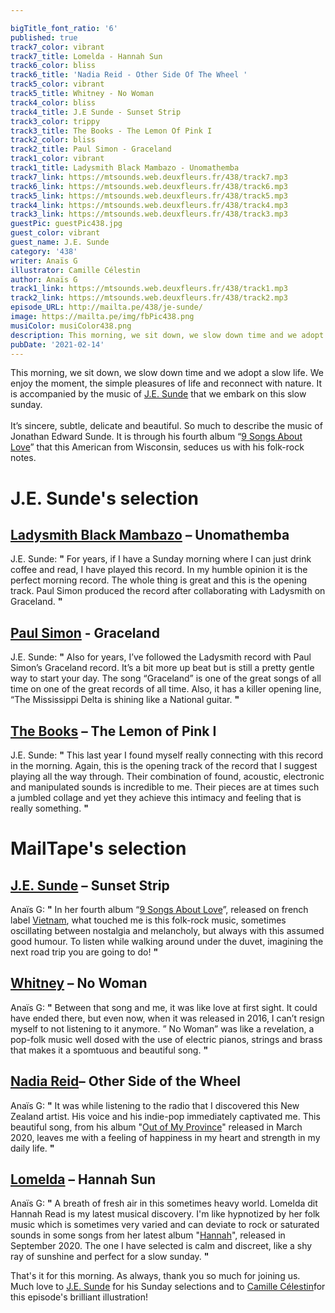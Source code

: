 ```yaml
---

bigTitle_font_ratio: '6'
published: true
track7_color: vibrant
track7_title: Lomelda - Hannah Sun
track6_color: bliss
track6_title: 'Nadia Reid - Other Side Of The Wheel '
track5_color: vibrant
track5_title: Whitney - No Woman
track4_color: bliss
track4_title: J.E Sunde - Sunset Strip
track3_color: trippy
track3_title: The Books - The Lemon Of Pink I
track2_color: bliss
track2_title: Paul Simon - Graceland
track1_color: vibrant
track1_title: Ladysmith Black Mambazo - Unomathemba
track7_link: https://mtsounds.web.deuxfleurs.fr/438/track7.mp3
track6_link: https://mtsounds.web.deuxfleurs.fr/438/track6.mp3
track5_link: https://mtsounds.web.deuxfleurs.fr/438/track5.mp3
track4_link: https://mtsounds.web.deuxfleurs.fr/438/track4.mp3
track3_link: https://mtsounds.web.deuxfleurs.fr/438/track3.mp3
guestPic: guestPic438.jpg
guest_color: vibrant
guest_name: J.E. Sunde
category: '438'
writer: Anaïs G
illustrator: Camille Célestin
author: Anaïs G
track1_link: https://mtsounds.web.deuxfleurs.fr/438/track1.mp3
track2_link: https://mtsounds.web.deuxfleurs.fr/438/track2.mp3
episode_URL: http://mailta.pe/438/je-sunde/
image: https://mailta.pe/img/fbPic438.png
musiColor: musiColor438.png
description: This morning, we sit down, we slow down time and we adopt a slow life. We enjoy the moment, the simple pleasures of life and reconnect with nature. It is accompanied by the music of J.E. Sunde that we embark on this slow sunday.
pubDate: '2021-02-14'
---
```


This morning, we sit down, we slow down time and we adopt a slow life. We enjoy the moment, the simple pleasures of life and reconnect with nature. It is accompanied by the music of [J.E. Sunde](https://www.jesunde.com/) that we embark on this slow sunday.
<br><br>
 It’s sincere, subtle, delicate and beautiful. So much to describe the music of Jonathan Edward Sunde. It is through his fourth album “[9 Songs About Love](https://jesunde.bandcamp.com/album/9-songs-about-love)” that this American from Wisconsin, seduces us with his folk-rock notes.



# J.E. Sunde's selection


## [Ladysmith Black Mambazo](https://fr.wikipedia.org/wiki/Ladysmith_Black_Mambazo) – Unomathemba 
J.E. Sunde: **"** For years, if I have a Sunday morning where I can just drink coffee and read, I have played this record. In my humble opinion it is the perfect morning record. The whole thing is great and this is the opening track. Paul Simon produced the record after collaborating with Ladysmith on Graceland. **"** 

## [Paul Simon](https://fr.wikipedia.org/wiki/Paul_Simon_(chanteur)) - Graceland
J.E. Sunde: **"** Also for years, I’ve followed the Ladysmith record with Paul Simon’s Graceland record. It’s a bit more up beat but is still a pretty gentle way to start your day. The song “Graceland” is one of the great songs of all time on one of the great records of all time. Also, it has a killer opening line, “The Mississippi Delta is shining like a National guitar. **"** 

## [The Books](https://en.wikipedia.org/wiki/The_Books)  – The Lemon of Pink I
J.E. Sunde: **"** This last year I found myself really connecting with this record in the morning. Again, this is the opening track of the record that I suggest playing all the way through. Their combination of found, acoustic, electronic and manipulated sounds is incredible to me. Their pieces are at times such a jumbled collage and yet they achieve this intimacy and feeling that is really something. **"** 


# MailTape's selection

## [J.E. Sunde](https://jesunde.bandcamp.com/) – Sunset Strip
Anaïs G: **"** In her fourth album “[9 Songs About Love](https://jesunde.bandcamp.com/album/9-songs-about-love)”, released on french label [Vietnam](https://www.vietnam-label.com/), what touched me is this folk-rock music, sometimes oscillating between nostalgia and melancholy, but always with this assumed good humour. To listen while walking around under the duvet, imagining the next road trip you are going to do! **"** 

## [Whitney](https://whitneychicago.bandcamp.com/) – No Woman
Anaïs G: **"** Between that song and me, it was like love at first sight. It could have ended there, but even now, when it was released in 2016, I can’t resign myself to not listening to it anymore. ” No Woman” was like a revelation, a pop-folk music well dosed with the use of electric pianos, strings and brass that makes it a spomtuous and beautiful song. **"**   

## [Nadia Reid](https://nadiareideu.bandcamp.com/)– Other Side of the Wheel
Anaïs G: **"** It was while listening to the radio that I discovered this New Zealand artist. His voice and his indie-pop immediately captivated me. This beautiful song, from his album "[Out of My Province](https://nadiareid.bandcamp.com/album/out-of-my-province)" released in March 2020, leaves me with a feeling of happiness in my heart and strength in my daily life. **"** 

## [Lomelda](https://lomelda.bandcamp.com/) – Hannah Sun
Anaïs G: **"** A breath of fresh air in this sometimes heavy world. Lomelda dit Hannah Read is my latest musical discovery. I'm like hypnotized by her folk music which is sometimes very varied and can deviate to rock or saturated sounds in some songs from her latest album "[Hannah](https://lomelda.bandcamp.com/album/hannah)", released in September 2020. The one I have selected is calm and discreet, like a shy ray of sunshine and perfect for a slow sunday. **"** 


That's it for this morning. As always, thank you so much for joining us. Much love to [J.E. Sunde](https://www.facebook.com/J.E.Sundemusic) for his Sunday selections and to [Camille Célestin](https://camillecelestin.com/)for this episode's brilliant illustration!
